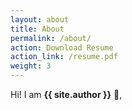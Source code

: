 ```yaml
---
layout: about
title: About
permalink: /about/
action: Download Resume
action_link: /resume.pdf
weight: 3
---
```


Hi! I am **{{ site.author }}** :wave:,<br>

<div class="row">
</div>